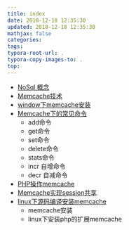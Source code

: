 ```yaml
---
title: index
date: 2018-12-18 12:35:30
updated: 2018-12-18 12:35:30 
mathjax: false
categories: 
tags:
typora-root-url: .
typora-copy-images-to: .
top: 
---
```



* [NoSql 概念](NoSQL_Memcache.md)
* [Memcache技术](NoSQL_Memcache.md)
* [window下memcache安装](NoSQL_Memcache.md)
* [Memcache下的常见命令](NoSQL_Memcache.md)
  * add命令
  * get命令
  * set命令
  * delete命令
  * stats命令
  * incr 自增命令
  * decr 自减命令
* [PHP操作memcache](NoSQL_Memcache.md)
* [Memcache实现session共享](NoSQL_Memcache.md)
* [linux下源码编译安装memcache](NoSQL_Memcache.md)
  * memcache安装
  * linux下安装php的扩展memcache